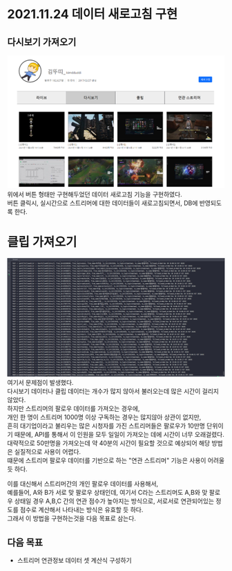 2021.11.24 데이터 새로고침 구현
====================
## 다시보기 가져오기
![Alt text](../img/20211123-1.png)
위에서 버튼 형태만 구현해두었던 데이터 새로고침 기능을 구현하였다.     
버튼 클릭시, 실시간으로 스트리머에 대한 데이터들이 새로고침되면서, DB에 반영되도록 한다.      


# 클립 가져오기
![Alt text](../img/20211124-1.png)     
여기서 문제점이 발생했다.     
다시보기 데이터나 클립 데이터는 개수가 많지 않아서 불러오는데 많은 시간이 걸리지 않았다.     
하지만 스트리머의 팔로우 데이터를 가져오는 경우에,      
개인 한 명이 스트리머 1000명 이상 구독하는 경우는 많지않아 상관이 없지만,    
흔히 대기업이라고 불리우는 많은 시청자를 가진 스트리머들은 팔로우가 10만명 단위이기 때문에, API를 통해서 이 인원을 모두 일일이 가져오는 데에 시간이 너무 오래걸렸다.       
대략적으로 50만명을 가져오는데 약 40분의 시간이 필요할 것으로 예상되어 해당 방법은 실질적으로 사용이 어렵다.      
떄문에 스트리머 팔로우 데이터를 기반으로 하는 "연관 스트리머" 기능은 사용이 어려울 듯 하다.       

이를 대신해서 스트리머간의 개인 팔로우 데이터를 사용해서,      
예를들어, A와 B가 서로 맞 팔로우 상태인데, 여기서 C라는 스트리머도 A,B와 맞 팔로우 상태일 경우
A,B,C 간의 연관 점수가 높아지는 방식으로, 서로서로 연관되어있는 정도를 점수로 계산해서 나타내는 방식은 유효할 듯 하다.       
그래서 이 방법을 구현하는것을 다음 목표로 삼는다.


## 다음 목표
* 스트리머 연관정보 데이터 셋 계산식 구성하기

